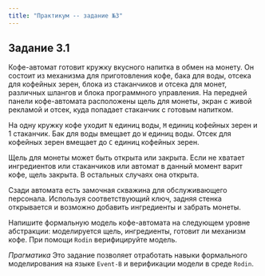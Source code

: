 ```yaml
---
title: "Практикум -- задание №3"
---
```


## Задание 3.1

Кофе-автомат готовит кружку вкусного напитка в обмен на монету.
Он состоит из механизма для приготовления кофе, бака для воды,
отсека для кофейных зерен, блока из стаканчиков и отсека для монет, различных шлангов и блока
программного управления.
На передней
панели кофе-автомата расположены щель для монеты, экран с живой
рекламой и отсек, куда
попадает стаканчик с готовым напитком.

На одну кружку кофе уходит `N` единиц воды, `M` единиц кофейных
зерен и 1 стаканчик. Бак для воды вмещает до `W` единиц воды.
Отсек для кофейных зерен вмещает до `C` единиц кофейных зерен.

Щель для монеты может
быть открыта или закрыта. Если не хватает ингредиентов или стаканчиков
или автомат
в данный момент варит кофе, щель закрыта. В остальных случаях
она открыта.

Сзади автомата есть замочная скважина для обслуживающего персонала.
Используя соответствующий ключ, задняя стенка открывается
и возможно добавить ингредиенты и забрать монеты.

Напишите формальную модель кофе-автомата на следующем уровне
абстракции: моделируется щель, ингредиенты, готовит ли механизм
кофе. При помощи `Rodin` верифицируйте модель.

_Прагматика_ Это задание позволяет отработать навыки формального
моделирования на языке `Event-B` и верификации модели в среде `Rodin`.